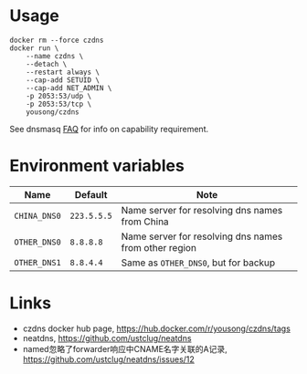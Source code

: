 # Usage

	docker rm --force czdns
	docker run \
		--name czdns \
		--detach \
		--restart always \
		--cap-add SETUID \
		--cap-add NET_ADMIN \
		-p 2053:53/udp \
		-p 2053:53/tcp \
		yousong/czdns

See dnsmasq [FAQ](http://thekelleys.org.uk/dnsmasq/docs/FAQ) for info on capability requirement.

# Environment variables

| Name  | Default | Note |
| ------- | ------ | ---- |
| `CHINA_DNS0`  | `223.5.5.5`  |  Name server for resolving dns names from China  |
| `OTHER_DNS0`  | `8.8.8.8`  |  Name server for resolving dns names from other region  |
| `OTHER_DNS1`  | `8.8.4.4`  |  Same as `OTHER_DNS0`, but for backup |

# Links

- czdns docker hub page, https://hub.docker.com/r/yousong/czdns/tags
- neatdns, https://github.com/ustclug/neatdns
- named忽略了forwarder响应中CNAME名字关联的A记录, https://github.com/ustclug/neatdns/issues/12
